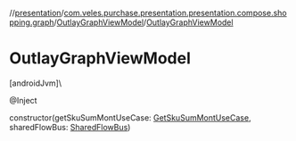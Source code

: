 //[presentation](../../../index.md)/[com.veles.purchase.presentation.presentation.compose.shopping.graph](../index.md)/[OutlayGraphViewModel](index.md)/[OutlayGraphViewModel](-outlay-graph-view-model.md)

# OutlayGraphViewModel

[androidJvm]\

@Inject

constructor(getSkuSumMontUseCase: [GetSkuSumMontUseCase](../../../../domain/domain/com.veles.purchase.domain.usecase.sku/-get-sku-sum-mont-use-case/index.md), sharedFlowBus: [SharedFlowBus](../../com.veles.purchase.presentation.data.bus/-shared-flow-bus/index.md))
